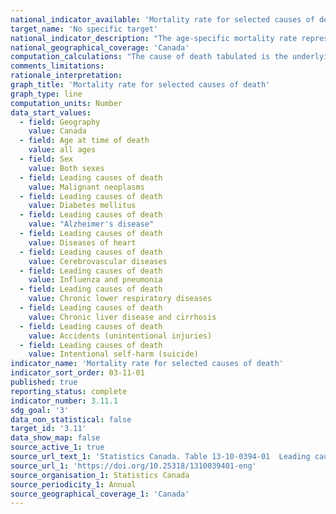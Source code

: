```yaml
---
national_indicator_available: 'Mortality rate for selected causes of death'
target_name: 'No specific target'
national_indicator_description: "The age-specific mortality rate represents the number of deaths in a particular age group during a given year per 100,000 population in the same age group of the same year."
national_geographical_coverage: 'Canada' 
computation_calculations: "The cause of death tabulated is the underlying cause of death. This is defined as (a) the disease or injury which initiated the train of events leading directly to death, or (b) the circumstances of the accident or violence which produced the fatal injury. The underlying cause is selected from the conditions listed on the medical certificate of cause of death. The World Health Organization (WHO), International Statistical Classification of Diseases and Related Health Problems, 10th Revision (ICD-10) is used."
comments_limitations:
rationale_interpretation:
graph_title: 'Mortality rate for selected causes of death'
graph_type: line
computation_units: Number
data_start_values:
  - field: Geography
    value: Canada
  - field: Age at time of death
    value: all ages
  - field: Sex
    value: Both sexes
  - field: Leading causes of death
    value: Malignant neoplasms
  - field: Leading causes of death
    value: Diabetes mellitus
  - field: Leading causes of death
    value: "Alzheimer's disease"
  - field: Leading causes of death
    value: Diseases of heart
  - field: Leading causes of death
    value: Cerebrovascular diseases
  - field: Leading causes of death
    value: Influenza and pneumonia
  - field: Leading causes of death
    value: Chronic lower respiratory diseases
  - field: Leading causes of death
    value: Chronic liver disease and cirrhosis
  - field: Leading causes of death
    value: Accidents (unintentional injuries)
  - field: Leading causes of death
    value: Intentional self-harm (suicide)
indicator_name: 'Mortality rate for selected causes of death'
indicator_sort_order: 03-11-01
published: true
reporting_status: complete
indicator_number: 3.11.1
sdg_goal: '3'
data_non_statistical: false
target_id: '3.11'
data_show_map: false
source_active_1: true
source_url_text_1: 'Statistics Canada. Table 13-10-0394-01  Leading causes of death, total population, by age group'
source_url_1: 'https://doi.org/10.25318/1310039401-eng'
source_organisation_1: Statistics Canada
source_periodicity_1: Annual
source_geographical_coverage_1: 'Canada'
---
```

